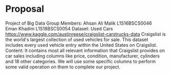# Proposal
Project of Big Data
Group Members: 
	Ahsan Ali Malik L1S16BSCS0046	
	Eman Khadim	L1S18BSCS0054
Dataset:
	Used Cars https://www.kaggle.com/austinreese/craigslist-carstrucks-data
Craigslist is the world's largest collection of used vehicles for sale. This dataset includes every used vehicle entry within the United States on Craigslist.
Content:
It contains most all relevant information that Craigslist provides on car sales including columns like price, condition, manufacturer, cylinders and 18 other categories. We will use some specific columns to perform some valid operation on them to complete our project.

